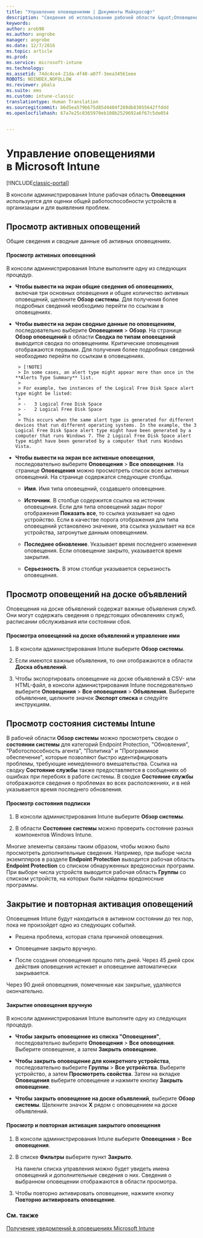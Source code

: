 ```yaml
---
title: "Управление оповещениями | Документы Майкрософт"
description: "Сведения об использовании рабочей области &quot;Оповещения&quot; в Intune для оценки общей работоспособности устройств организации."
keywords: 
author: arob98
ms.author: angrobe
manager: angrobe
ms.date: 12/7/2016
ms.topic: article
ms.prod: 
ms.service: microsoft-intune
ms.technology: 
ms.assetid: 74dc4ce4-21da-4f40-a07f-3eea34561eee
ROBOTS: NOINDEX,NOFOLLOW
ms.reviewer: pbala
ms.suite: ems
ms.custom: intune-classic
translationtype: Human Translation
ms.sourcegitcommit: b6d5ea579b675d85d4404f289db83055642ffddd
ms.openlocfilehash: 67a7e25c8365970eb108b2529692a6f67c5de054


---
```


# <a name="manage-alerts-in-microsoft-intune"></a>Управление оповещениями в Microsoft Intune

[!INCLUDE[classic-portal](../includes/classic-portal.md)]

В консоли администрирования Intune рабочая область **Оповещения** используется для оценки общей работоспособности устройств в организации и для выявления проблем.

## <a name="view-active-alerts"></a>Просмотр активных оповещений

Общие сведения и сводные данные об активных оповещениях.

#### <a name="to-view-active-alerts"></a>Просмотр активных оповещений

В консоли администрирования Intune выполните одну из следующих процедур.

-  **Чтобы вывести на экран общие сведения об оповещениях**, включая три основных оповещения и общее количество активных оповещений, щелкните **Обзор системы**. Для получения более подробных сведений необходимо перейти по ссылкам в оповещениях.

-  **Чтобы вывести на экран сводные данные по оповещениям**, последовательно выберите **Оповещения** > **Обзор**. На странице **Обзор оповещений** в области **Сводка по типам оповещений** выводится сводка по оповещениям. Критические оповещения отображаются первыми. Для получения более подробных сведений необходимо перейти по ссылкам в оповещениях.

        > [!NOTE]
        > In some cases, an alert type might appear more than once in the **Alerts Type Summary** list.
        >
        > For example, two instances of the Logical Free Disk Space alert type might be listed:
        >
        > -   3 Logical Free Disk Space
        > -   2 Logical Free Disk Space
        >
        > This occurs when the same alert type is generated for different devices that run different operating systems. In the example, the 3 Logical Free Disk Space alert type might have been generated by a computer that runs Windows 7. The 2 Logical Free Disk Space alert type might have been generated by a computer that runs Windows Vista.

-   **Чтобы вывести на экран все активные оповещения**, последовательно выберите **Оповещения** > **Все оповещения**. На странице **Оповещения** можно просмотреть список всех активных оповещений. На странице содержатся следующие столбцы.

    -   **Имя**. Имя типа оповещений, создавшего оповещение.

    -   **Источник**. В столбце содержится ссылка на источник оповещения. Если для типа оповещений задан порог отображения **Показать все**, то ссылка указывает на одно устройство. Если в качестве порога отображения для типа оповещений установлено значение, эта ссылка указывает на все устройства, затронутые данным оповещением.

    -   **Последнее обновление**. Указывает время последнего изменения оповещения. Если оповещение закрыто, указывается время закрытия.

    -   **Серьезность**. В этом столбце указывается серьезность оповещения.

## <a name="view-notice-board-alerts"></a>Просмотр оповещений на доске объявлений
Оповещения на доске объявлений содержат важные объявления служб. Они могут содержать сведения о предстоящих обновлениях служб, расписании обслуживания или состоянии сбоя.

#### <a name="to-view-and-manage-notice-board-alerts"></a>Просмотра оповещений на доске объявлений и управление ими

1.  В консоли администрирования Intune выберите **Обзор системы**.

2.  Если имеются важные объявления, то они отображаются в области **Доска объявлений**.

3.  Чтобы экспортировать оповещение на доске объявлений в CSV- или HTML-файл, в консоли администрирования Intune последовательно выберите **Оповещения** > **Все оповещения** >    **Объявления**. Выберите объявление, щелкните значок **Экспорт списка** и следуйте инструкциям.

## <a name="review-intune-system-status"></a>Просмотр состояния системы Intune
В рабочей области **Обзор системы** можно просмотреть сводки о **состоянии системы** для категорий Endpoint Protection, "Обновления", "Работоспособность агента", "Политика" и "Программное обеспечение", которые позволяют быстро идентифицировать проблемы, требующие немедленного вмешательства. Ссылка на сводку **Состояние службы** также предоставляется в сообщениях об ошибках при перебоях в работе системы. В сводке **Состояние службы** отображаются сведения о проблемах во всех расположениях, и в ней указывается время последнего обновления.

#### <a name="to-view-the-status-of-your-subscription"></a>Просмотр состояния подписки

1.  В консоли администрирования Intune выберите **Обзор системы**.

2.  В области **Состояние системы** можно проверить состояние разных компонентов Windows Intune.

  Многие элементы связаны таким образом, чтобы можно было просмотреть дополнительные сведения. Например, при выборе числа экземпляров в разделе **Endpoint Protection** выводится рабочая область **Endpoint Protection** со списком обнаруженных вредоносных программ. При выборе числа устройств выводится рабочая область **Группы** со списком устройств, на которых были найдены вредоносные программы.

## <a name="close-and-reactivate-alerts"></a>Закрытие и повторная активация оповещений
Оповещения Intune будут находиться в активном состоянии до тех пор, пока не произойдет одно из следующих событий.

-   Решена проблема, которая стала причиной оповещения.

-   Оповещение закрыто вручную.

-   После создания оповещения прошло пять дней. Через 45 дней срок действия оповещения истекает и оповещение автоматически закрывается.

Через 90 дней оповещения, помеченные как закрытые, удаляются окончательно.

#### <a name="to-manually-close-an-alert"></a>Закрытие оповещения вручную

В консоли администрирования Intune выполните одну из следующих процедур.

- **Чтобы закрыть оповещение из списка "Оповещения"**, последовательно выберите **Оповещения** > **Все оповещения**. Выберите оповещение, а затем **Закрыть оповещение**.

- **Чтобы закрыть оповещение для конкретного устройства**, последовательно выберите **Группы** > **Все устройства**. Выберите устройство, а затем **Просмотреть свойства**. Затем на вкладке **Оповещения** выберите оповещение и нажмите кнопку **Закрыть оповещение**.

- **Чтобы закрыть оповещение на доске объявлений**, выберите **Обзор системы**. Щелкните значок **X** рядом с оповещением на доске объявлений.

#### <a name="to-view-and-reactivate-closed-alerts"></a>Просмотр и повторная активация закрытого оповещения

1.  В консоли администрирования Intune выберите **Оповещения** > **Все оповещения**.

2.  В списке **Фильтры** выберите пункт **Закрыто**.

    На панели списка управления можно будет увидеть имена оповещений и дополнительные сведения о них. Сведения о выбранном оповещении отображаются в области просмотра.

3.  Чтобы повторно активировать оповещение, нажмите кнопку **Повторно активировать оповещение**.

### <a name="see-also"></a>См. также
[Получение уведомлений в оповещениях Microsoft Intune](../deploy-use/get-notified-by-alerts.md)



<!--HONumber=Dec16_HO2-->


